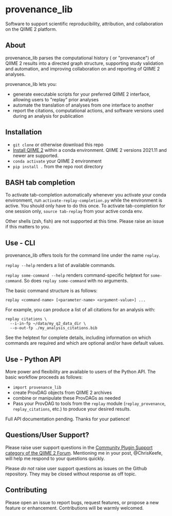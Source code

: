 # provenance_lib
Software to support scientific reproducibility, attribution,
and collaboration on the QIIME 2 platform.

## About
provenance_lib parses the computational history ( or "provenance") of QIIME 2
results into a directed graph structure, supporting study validation and automation,
and improving collaboration on and reporting of QIIME 2 analyses.

provenance_lib lets you:
- generate executable scripts for your preferred QIIME 2 interface,
  allowing users to "replay" prior analyses
- automate the translation of analyses from one interface to another
- report the citations, computational actions, and software versions used
  during an analysis for publication

## Installation
- `git clone` or otherwise download this repo
- [Install QIIME 2](https://docs.qiime2.org/2022.2/install/) within a conda
  environment. QIIME 2 versions 2021.11 and newer are supported.
- `conda activate` your QIIME 2 environment
- `pip install .` from the repo root directory

## BASH tab completion
To activate tab-completion automatically whenever you activate your conda environment,
run `activate-replay-completion.py` while the environment is active. You should
only have to do this once.
To activate tab-completion for one session only,
`source tab-replay` from your active conda env.

Other shells (zsh, fish) are not supported at this time.
Please raise an issue if this matters to you.

## Use - CLI
provenance_lib offers tools for the command line under the name `replay`.

`replay --help` renders a list of available commands.

`replay some-command --help` renders command-specific helptext for `some-command`.
So does `replay some-command` with no arguments.

The basic command structure is as follows:
```
replay <command-name> [<parameter-name> <argument-value>] ...
```
For example, you can produce a list of all citations for an analysis with:
```
replay citations \
  --i-in-fp ~/data/my_q2_data_dir \
  --o-out-fp ./my_analysis_citations.bib
```

See the helptext for complete details, including information on which commands
are required and which are optional and/or have default values.

## Use - Python API
More power and flexibility are available to users of the Python API.
The basic workflow proceeds as follows:
- `import provenance_lib`
- create ProvDAG objects from QIIME 2 archives
- combine or manipulate these ProvDAGs as needed
- Pass your ProvDAG to tools from the `replay` module
  (`replay_provenance`, `replay_citations`, etc.) to produce your desired results.

Full API documentation pending. Thanks for your patience!

## Questions/User Support?
Please raise user support questions in the [Community Plugin Support category
of the QIIME 2 Forum](https://forum.qiime2.org/c/community-plugin-support/).
Mentioning me in your post, @ChrisKeefe,
will help me respond to your questions quickly.

Please *do not* raise user support questions as issues on the Github repository.
They may be closed without response as off topic.

## Contributing
Please open an issue to report bugs, request features, or propose a new feature or enhancement.
Contributions will be warmly welcomed.
